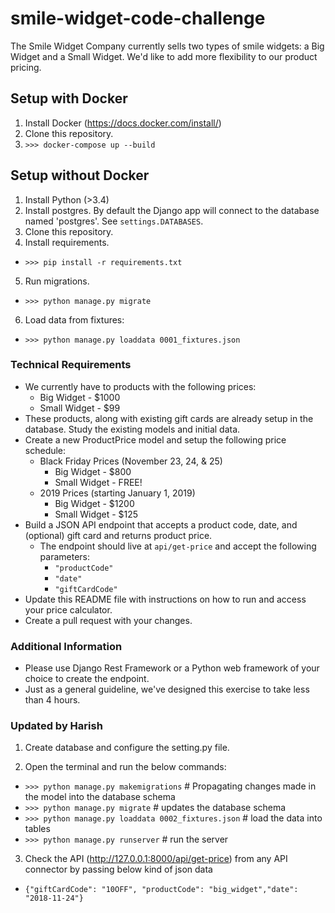 # smile-widget-code-challenge

The Smile Widget Company currently sells two types of smile widgets: a Big Widget and a Small Widget.  We'd like to add more flexibility to our product pricing.

## Setup with Docker
1. Install Docker (https://docs.docker.com/install/)
2. Clone this repository.
3. `>>> docker-compose up --build`

## Setup without Docker
1. Install Python (>3.4)
2. Install postgres.  By default the Django app will connect to the database named 'postgres'.  See `settings.DATABASES`.
3. Clone this repository.
4. Install requirements.
  * `>>> pip install -r requirements.txt`
5. Run migrations.
  * `>>> python manage.py migrate`
6. Load data from fixtures:
  * `>>> python manage.py loaddata 0001_fixtures.json`

### Technical Requirements
* We currently have to products with the following prices:
    * Big Widget - $1000
    * Small Widget - $99
* These products, along with existing gift cards are already setup in the database.  Study the existing models and initial data.
* Create a new ProductPrice model and setup the following price schedule:    
  * Black Friday Prices (November 23, 24, & 25)
    * Big Widget - $800
    * Small Widget - FREE!
  * 2019 Prices (starting January 1, 2019)
    * Big Widget - $1200
    * Small Widget - $125
* Build a JSON API endpoint that accepts a product code, date, and (optional) gift card and returns product price.
  * The endpoint should live at `api/get-price` and accept the following parameters:
    * `"productCode"`
    * `"date"`
    * `"giftCardCode"`
* Update this README file with instructions on how to run and access your price calculator.
* Create a pull request with your changes.

### Additional Information
* Please use Django Rest Framework or a Python web framework of your choice to create the endpoint.
* Just as a general guideline, we've designed this exercise to take less than 4 hours.

### Updated by Harish
1. Create database and configure the setting.py file.

2. Open the terminal and run the below commands:
  * `>>> python manage.py makemigrations` # Propagating changes made in the model into the database schema
  * `>>> python manage.py migrate` # updates the database schema
  * `>>> python manage.py loaddata 0002_fixtures.json` # load the data into tables
  * `>>> python manage.py runserver` # run the server
  
3. Check the API (http://127.0.0.1:8000/api/get-price) from any API connector by passing below kind of json data 
  * `{"giftCardCode": "10OFF", "productCode": "big_widget","date": "2018-11-24"}`
